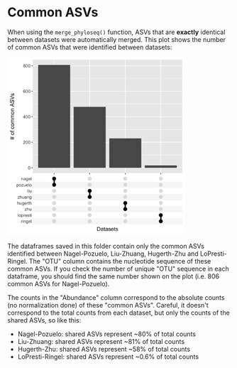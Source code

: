 # Common ASVs

When using the `merge_phyloseq()` function, ASVs that are **exactly** identical between datasets were automatically merged.
This plot shows the number of common ASVs that were identified between datasets:

<img src="./commonASV_merge-phyloseq-funct.jpg" alt="show common ASVs" width="400"/>

The dataframes saved in this folder contain only the common ASVs identified between Nagel-Pozuelo, Liu-Zhuang, Hugerth-Zhu and LoPresti-Ringel. The "OTU" column contains the nucleotide sequence of these common ASVs. If you check the number of unique "OTU" sequence in each dataframe, you should find the same number shown on the plot (i.e. 806 common ASVs for Nagel-Pozuelo).

The counts in the "Abundance" column correspond to the absolute counts (no normalization done) of these "common ASVs". Careful, it doesn't correspond to the total counts from each dataset, but only the counts of the shared ASVs, so like this:
- Nagel-Pozuelo: shared ASVs represent ~80% of total counts
- Liu-Zhuang: shared ASVs represent ~81% of total counts
- Hugerth-Zhu: shared ASVs represent ~58% of total counts
- LoPresti-Ringel: shared ASVs represent ~0.6% of total counts